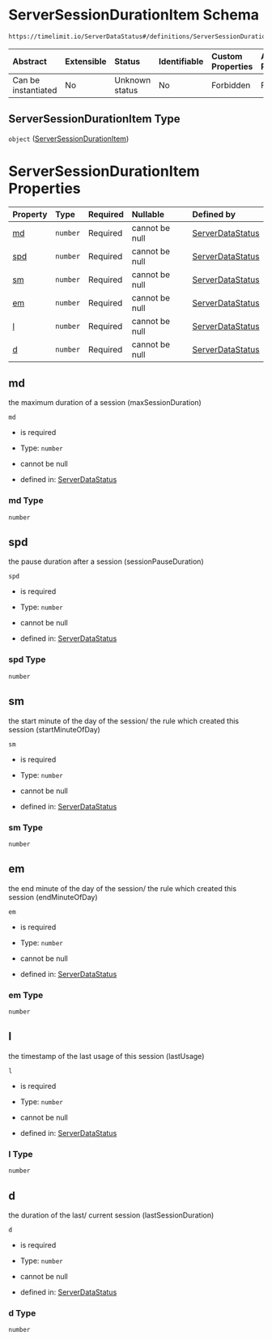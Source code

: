 # ServerSessionDurationItem Schema

```txt
https://timelimit.io/ServerDataStatus#/definitions/ServerSessionDurationItem
```



| Abstract            | Extensible | Status         | Identifiable | Custom Properties | Additional Properties | Access Restrictions | Defined In                                                                           |
| :------------------ | :--------- | :------------- | :----------- | :---------------- | :-------------------- | :------------------ | :----------------------------------------------------------------------------------- |
| Can be instantiated | No         | Unknown status | No           | Forbidden         | Forbidden             | none                | [ServerDataStatus.schema.json*](ServerDataStatus.schema.json "open original schema") |

## ServerSessionDurationItem Type

`object` ([ServerSessionDurationItem](serverdatastatus-definitions-serversessiondurationitem.md))

# ServerSessionDurationItem Properties

| Property    | Type     | Required | Nullable       | Defined by                                                                                                                                                                                 |
| :---------- | :------- | :------- | :------------- | :----------------------------------------------------------------------------------------------------------------------------------------------------------------------------------------- |
| [md](#md)   | `number` | Required | cannot be null | [ServerDataStatus](serverdatastatus-definitions-serversessiondurationitem-properties-md.md "https://timelimit.io/ServerDataStatus#/definitions/ServerSessionDurationItem/properties/md")   |
| [spd](#spd) | `number` | Required | cannot be null | [ServerDataStatus](serverdatastatus-definitions-serversessiondurationitem-properties-spd.md "https://timelimit.io/ServerDataStatus#/definitions/ServerSessionDurationItem/properties/spd") |
| [sm](#sm)   | `number` | Required | cannot be null | [ServerDataStatus](serverdatastatus-definitions-serversessiondurationitem-properties-sm.md "https://timelimit.io/ServerDataStatus#/definitions/ServerSessionDurationItem/properties/sm")   |
| [em](#em)   | `number` | Required | cannot be null | [ServerDataStatus](serverdatastatus-definitions-serversessiondurationitem-properties-em.md "https://timelimit.io/ServerDataStatus#/definitions/ServerSessionDurationItem/properties/em")   |
| [l](#l)     | `number` | Required | cannot be null | [ServerDataStatus](serverdatastatus-definitions-serversessiondurationitem-properties-l.md "https://timelimit.io/ServerDataStatus#/definitions/ServerSessionDurationItem/properties/l")     |
| [d](#d)     | `number` | Required | cannot be null | [ServerDataStatus](serverdatastatus-definitions-serversessiondurationitem-properties-d.md "https://timelimit.io/ServerDataStatus#/definitions/ServerSessionDurationItem/properties/d")     |

## md

the maximum duration of a session (maxSessionDuration)

`md`

*   is required

*   Type: `number`

*   cannot be null

*   defined in: [ServerDataStatus](serverdatastatus-definitions-serversessiondurationitem-properties-md.md "https://timelimit.io/ServerDataStatus#/definitions/ServerSessionDurationItem/properties/md")

### md Type

`number`

## spd

the pause duration after a session (sessionPauseDuration)

`spd`

*   is required

*   Type: `number`

*   cannot be null

*   defined in: [ServerDataStatus](serverdatastatus-definitions-serversessiondurationitem-properties-spd.md "https://timelimit.io/ServerDataStatus#/definitions/ServerSessionDurationItem/properties/spd")

### spd Type

`number`

## sm

the start minute of the day of the session/ the rule
which created this session (startMinuteOfDay)

`sm`

*   is required

*   Type: `number`

*   cannot be null

*   defined in: [ServerDataStatus](serverdatastatus-definitions-serversessiondurationitem-properties-sm.md "https://timelimit.io/ServerDataStatus#/definitions/ServerSessionDurationItem/properties/sm")

### sm Type

`number`

## em

the end minute of the day of the session/ the rule
which created this session (endMinuteOfDay)

`em`

*   is required

*   Type: `number`

*   cannot be null

*   defined in: [ServerDataStatus](serverdatastatus-definitions-serversessiondurationitem-properties-em.md "https://timelimit.io/ServerDataStatus#/definitions/ServerSessionDurationItem/properties/em")

### em Type

`number`

## l

the timestamp of the last usage of this session (lastUsage)

`l`

*   is required

*   Type: `number`

*   cannot be null

*   defined in: [ServerDataStatus](serverdatastatus-definitions-serversessiondurationitem-properties-l.md "https://timelimit.io/ServerDataStatus#/definitions/ServerSessionDurationItem/properties/l")

### l Type

`number`

## d

the duration of the last/ current session (lastSessionDuration)

`d`

*   is required

*   Type: `number`

*   cannot be null

*   defined in: [ServerDataStatus](serverdatastatus-definitions-serversessiondurationitem-properties-d.md "https://timelimit.io/ServerDataStatus#/definitions/ServerSessionDurationItem/properties/d")

### d Type

`number`
